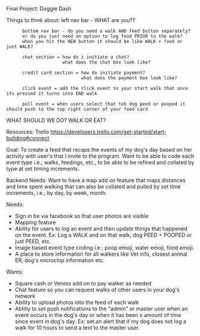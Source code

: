 

Final Project: Doggie Dash



Things to think about:
          left nav bar - WHAT are you?? 

          bottom nav bar - do you need a walk AND feed button separately?
          or do you just need an option to log food PRIOR to the walk?
          when you hit the NEW button it should be like WALK + food or just WALK? 
          
          chat section = how do i initiate a chat?
                         what does the chat box look like? 

          credit card section = how do initiate payment? 
                                what does the payment box look like?

          click event = add the click event to your start walk that once its pressed it turns into END walk

          pull event = when users select that teh dog peed or pooped it should push to the top right corner of your feed card
          


WHAT SHOULD WE DO? WALK OR EAT?


Resources: Trello
https://developers.trello.com/get-started/start-building#connect

Goal: To create a feed that recaps the events of my dog's day based on her activity with user's that I invite to the program. Want to be able to code each event type i.e.; walks, feedings, etc., to be able to be refined and collated by type at set timing increments. 

Backend Needs: Want to have a map add on feature that maps distances and time spent walking that can also be collated and pulled by set time increments, i.e.; by day, by week, month. 

Needs:
- Sign in be via facebook so that user photos are visible
- Mapping feature 
- Ability for users to log an event and then update things that happened on the event. Ex: Log a WALK and on that walk, dog PEED + POOPED or just PEED, etc. 
- Image based event type coding i.e.; poop emoji, water emoji, food emoji.
- A place to store information for all walkers like Vet info, closest animal ER, dog's microchip information etc.


Wants:
- Square cash or Venmo add on to pay walker as needed
- Chat feature so you can request walks of other users in your dog's network
- Ability to upload photos into the feed of each walk
- Ablitiy to set push notifications to the "admin" or master user when an event occurs in the dog's day or when it has been x amount of time since event in dog's day. Ex: set an alert that if my dog does not log a walk for 10 hours to send a text to the master user. 



